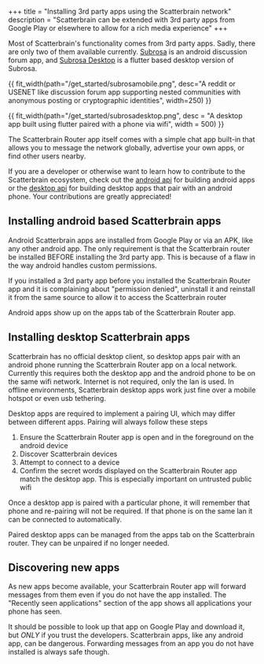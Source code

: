 +++
title = "Installing 3rd party apps using the Scatterbrain network"
description = "Scatterbrain can be extended with 3rd party apps from Google Play or elsewhere to allow for a rich media experience"
+++

Most of Scatterbrain's functionality comes from 3rd party apps. Sadly, there are only two of them available currently. [Subrosa](https://play.google.com/store/apps/details?id=net.ballmerlabs.subrosa) is an android discussion forum app, and [Subrosa Desktop](https://github.com/Scatterbrain-DTN/subrosa-desktop) is a flutter based desktop version of Subrosa.

{{ fit_width(path="/get_started/subrosamobile.png", desc="A reddit or USENET like discussion forum app supporting nested communities with anonymous posting or cryptographic identities", width=250) }}

{{ fit_width(path="/get_started/subrosadesktop.png", desc = "A desktop app built using flutter paired with a phone via wifi", width = 500) }}

The Scatterbrain Router app itself comes with a simple chat app built-in that allows you to message the network globally, advertise your own apps, or find other users nearby.

If you are a developer or otherwise want to learn how to contribute to the Scatterbrain ecosystem, check out the [android api](@/docs/android.md) for building android apps or the [desktop api](@/docs/desktop.md) for building desktop apps that pair with an android phone. Your contributions are greatly appreciated!


## Installing android based Scatterbrain apps
Android Scatterbrain apps are installed from Google Play or via an APK, like any other android app. The only requirement is that the Scatterbrain router be installed BEFORE installing the 3rd party app. This is because of a flaw in the way android handles custom permissions.

If you installed a 3rd party app before you installed the Scatterbrain Router app and it is complaining about "permission denied", uninstall it and reinstall it from the same source to allow it to access the Scatterbrain router

Android apps show up on the apps tab of the Scatterbrain Router app.



## Installing desktop Scatterbrain apps
Scatterbrain has no official desktop client, so desktop apps pair with an android phone running the Scatterbrain Router app on a local network. Currently this requires both the desktop app and the android phone to be on the same wifi network. Internet is not required, only the lan is used. In offline environments, Scatterbrain desktop apps work just fine over a mobile hotspot or even usb tethering.

Desktop apps are required to implement a pairing UI, which may differ between different apps. Pairing will always follow these steps

1. Ensure the Scatterbrain Router app is open and in the foreground on the android device
2. Discover Scatterbrain devices
3. Attempt to connect to a device
4. Confirm the secret words displayed on the Scatterbrain Router app match the desktop app. This is especially important on untrusted public wifi

Once a desktop app is paired with a particular phone, it will remember that phone and re-pairing will not be required. If that phone is on the same lan it can be connected to automatically.

Paired desktop apps can be managed from the apps tab on the Scatterbrain router. They can be unpaired if no longer needed.

## Discovering new apps
As new apps become available, your Scatterbrain Router app will forward messages from them even if you do not have the app installed. The "Recently seen applications" section of the app shows all applications your phone has seen.

It should be possible to look up that app on Google Play and download it, but *ONLY* if you trust the developers. Scatterbrain apps, like any android app, can be dangerous. Forwarding messages from an app you do not have installed is always safe though.
